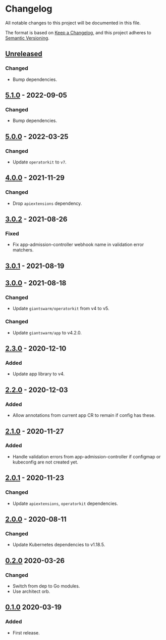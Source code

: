 # Changelog

All notable changes to this project will be documented in this file.

The format is based on [Keep a Changelog](https://keepachangelog.com/en/1.0.0/),
and this project adheres to [Semantic Versioning](https://semver.org/spec/v2.0.0.html).



## [Unreleased]

### Changed

- Bump dependencies.

## [5.1.0] - 2022-09-05

### Changed

- Bump dependencies.

## [5.0.0] - 2022-03-25

### Changed

- Update `operatorkit` to `v7`.

## [4.0.0] - 2021-11-29

### Changed

- Drop `apiextensions` dependency.

## [3.0.2] - 2021-08-26

### Fixed

- Fix app-admission-controller webhook name in validation error matchers.

## [3.0.1] - 2021-08-19

## [3.0.0] - 2021-08-18

### Changed

- Update `giantswarm/operatorkit` from v4 to v5.

### Changed

- Update `giantswarm/app` to v4.2.0.

## [2.3.0] - 2020-12-10

### Added

- Update app library to v4.

## [2.2.0] - 2020-12-03

### Added

- Allow annotations from current app CR to remain if config has these.

## [2.1.0] - 2020-11-27

### Added

- Handle validation errors from app-admission-controller if configmap or
kubeconfig are not created yet.

## [2.0.1] - 2020-11-23

### Changed

- Update `apiextensions`, `operatorkit` dependencies.

## [2.0.0] - 2020-08-11

### Changed

- Update Kubernetes dependencies to v1.18.5.

## [0.2.0] 2020-03-26

### Changed

- Switch from dep to Go modules.
- Use architect orb.



## [0.1.0] 2020-03-19

### Added

- First release.



[Unreleased]: https://github.com/giantswarm/resource/compare/v5.1.0...HEAD
[5.1.0]: https://github.com/giantswarm/resource/compare/v5.0.0...v5.1.0
[5.0.0]: https://github.com/giantswarm/resource/compare/v4.0.0...v5.0.0
[4.0.0]: https://github.com/giantswarm/resource/compare/v3.0.2...v4.0.0
[3.0.2]: https://github.com/giantswarm/resource/compare/v3.0.1...v3.0.2
[3.0.1]: https://github.com/giantswarm/resource/compare/v3.0.0...v3.0.1
[3.0.0]: https://github.com/giantswarm/resource/compare/v2.3.0...v3.0.0
[2.3.0]: https://github.com/giantswarm/resource/compare/v2.2.0...v2.3.0
[2.2.0]: https://github.com/giantswarm/resource/compare/v2.1.0...v2.2.0
[2.1.0]: https://github.com/giantswarm/resource/compare/v2.0.1...v2.1.0
[2.0.1]: https://github.com/giantswarm/resource/compare/v2.0.0...v2.0.1
[2.0.0]: https://github.com/giantswarm/resource/compare/v0.2.0...v2.0.0
[0.2.0]: https://github.com/giantswarm/resource/compare/v0.1.0...v0.2.0

[0.1.0]: https://github.com/giantswarm/resource/releases/tag/v0.1.0
